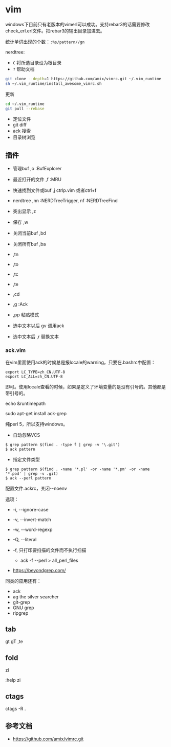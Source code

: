# vim


windows下目前只有老版本的vimerl可以成功。支持rebar3的话需要修改check_erl.erl文件。把rebar3的输出目录加进去。

统计单词出现的个数：`:%s/pattern//gn`

nerdtree:
* `C` 将所选目录设为根目录
* `?` 帮助文档



```bash
git clone --depth=1 https://github.com/amix/vimrc.git ~/.vim_runtime
sh ~/.vim_runtime/install_awesome_vimrc.sh
```

更新
```bash
cd ~/.vim_runtime
git pull --rebase
```

* 定位文件
* git diff
* ack 搜索
* 目录树浏览

## 插件

* 管理buf ,o :BufExplorer
* 最近打开的文件 ,f :MRU
* 快速找到文件或buf ,j ctrlp.vim 或者ctrl+f
* nerdtree ,nn :NERDTreeTrigger, nf :NERDTreeFind
* 突出显示  ,z

* 保存 ,w
* 关闭当前buf ,bd
* 关闭所有buf ,ba

* ,tn 
* ,to
* ,tc
* ,te

* ,cd
* ,g :Ack
* ,pp  粘贴模式
* 选中文本以后 gv 调用ack
* 选中文本后 ,r 替换文本



### ack.vim

在vim里面使用ack的时候总是报locale的warning，只要在.bashrc中配置：
```
export LC_TYPE=zh_CN.UTF-8
export LC_ALL=zh_CN.UTF-8
```
即可。使用locale查看的时候，如果是定义了环境变量的是没有引号的。其他都是带引号的。


echo  &runtimepath


sudo apt-get install ack-grep


纯perl 5，所以支持windows。

* 自动忽略VCS
```
$ grep pattern $(find . -type f | grep -v '\.git')
$ ack pattern
```
* 指定文件类型
```
$ grep pattern $(find . -name '*.pl' -or -name '*.pm' -or -name '*.pod' | grep -v .git)
$ ack --perl pattern
```

配置文件.ackrc，关闭--noenv

选项：
* -i, --ignore-case
* -v, --invert-match
* -w, --word-regexp
* -Q, --literal
* -f, 只打印要扫描的文件而不执行扫描
    - ack -f --perl > all_perl_files

* https://beyondgrep.com/


同类的应用还有：
* ack
* ag    the silver searcher
* git-grep
* GNU grep
* ripgrep


## tab
gt
gT
,te

## fold
zi

:help zi

## ctags
ctags -R .

## 参考文档
* https://github.com/amix/vimrc.git